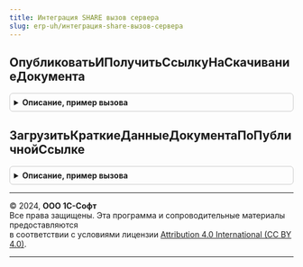 ```yaml
---
title: Интеграция SHARE вызов сервера
slug: erp-uh/интеграция-share-вызов-сервера
---
```



## ОпубликоватьИПолучитьСсылкуНаСкачиваниеДокумента
<details style="margin: 1em 0; padding: 0.5em; border: 1px solid #ccc; border-radius: 6px;">

<summary style="font-weight: bold; cursor: pointer;">Описание, пример вызова</summary>

```bsl

// См. ИнтеграцияShare.ОпубликоватьИПолучитьСсылкуНаСкачиваниеДокумента
//
Процедура ОпубликоватьИПолучитьСсылкуНаСкачиваниеДокумента(ПараметрыДокумента, Отказ) Экспорт
```

Пример вызова
```bsl
ИнтеграцияShareВызовСервера.ОпубликоватьИПолучитьСсылкуНаСкачиваниеДокумента(ПараметрыДокумента, Отказ) 
```
</details>

## ЗагрузитьКраткиеДанныеДокументаПоПубличнойСсылке
<details style="margin: 1em 0; padding: 0.5em; border: 1px solid #ccc; border-radius: 6px;">

<summary style="font-weight: bold; cursor: pointer;">Описание, пример вызова</summary>

```bsl

// См. ИнтеграцияShare.ЗагрузитьКраткиеДанныеДокументаПоПубличнойСсылке
//
Процедура ЗагрузитьКраткиеДанныеДокументаПоПубличнойСсылке(СсылкаДляСкачивания, ДанныеДокумента, Отказ) Экспорт
```

Пример вызова
```bsl
ИнтеграцияShareВызовСервера.ЗагрузитьКраткиеДанныеДокументаПоПубличнойСсылке(СсылкаДляСкачивания, ДанныеДокумента, Отказ) 
```
</details>

---

© 2024, **ООО 1С-Софт**  
Все права защищены. Эта программа и сопроводительные материалы предоставляются  
в соответствии с условиями лицензии [Attribution 4.0 International (CC BY 4.0)](https://creativecommons.org/licenses/by/4.0/legalcode).

---
